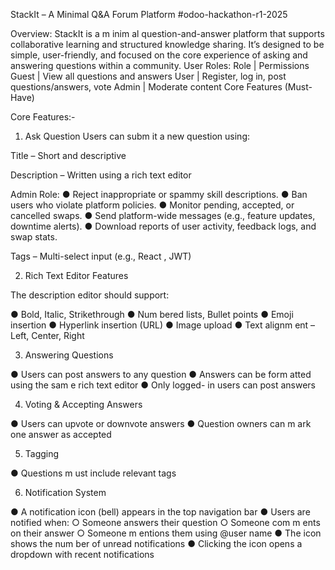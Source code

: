 StackIt – A Minimal Q&A Forum Platform
#odoo-hackathon-r1-2025

Overview:
StackIt is a m inim al question-and-answer platform that supports collaborative learning and structured knowledge sharing. It’s designed to be simple, user-friendly, and focused on the core experience of asking and answering questions within a community.
User Roles:
Role      |       Permissions
Guest     |       View all questions and answers
User      |       Register, log in, post questions/answers, vote
Admin     |      Moderate content
Core Features (Must-Have)

Core Features:-
1. Ask Question
Users can subm it a new question using:

Title – Short and descriptive

Description – Written using a rich text editor

Admin Role:
● Reject inappropriate or spammy skill descriptions.
● Ban users who violate platform policies.
● Monitor pending, accepted, or cancelled swaps.
● Send platform-wide messages (e.g., feature updates, downtime alerts).
● Download reports of user activity, feedback logs, and swap stats.

Tags – Multi-select input (e.g., React , JWT)

2. Rich Text Editor Features

The description editor should support:

● Bold, Italic, Strikethrough
● Num bered lists, Bullet points
● Emoji insertion
● Hyperlink insertion (URL)
● Image upload
● Text alignm ent – Left, Center, Right

3. Answering Questions

● Users can post answers to any question
● Answers can be form atted using the sam e rich text editor
● Only logged- in users can post answers

4. Voting & Accepting Answers

● Users can upvote or downvote answers
● Question owners can m ark one answer as accepted

5. Tagging

● Questions m ust include relevant tags

6. Notification System

● A notification icon (bell) appears in the top navigation bar
● Users are notified when:
  ○ Someone answers their question
  ○ Someone com m ents on their answer
  ○ Someone m entions them using @user name
● The icon shows the num ber of unread notifications
● Clicking the icon opens a dropdown with recent notifications

